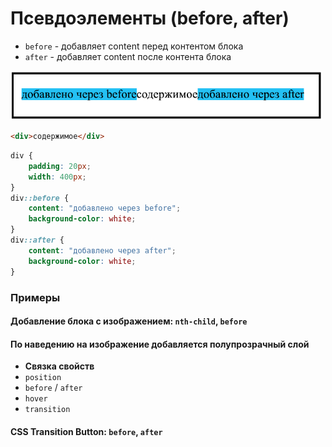 # Псевдоэлементы (before, after)

- `before` - добавляет content перед контентом блока
- `after` - добавляет content после контента блока

<img src="../@img/after.png" width="499px">

```html
<div>содержимое</div>
```

```css
div {
	padding: 20px;
	width: 400px;
}
div::before {
	content: "добавлено через before";
	background-color: white;
}
div::after {
	content: "добавлено через after";
	background-color: white;
}
```

<!-- xxxxxxxxxxxxxxxxxxxxxxxxxxxxxxxxxxxxxxxxxxxxxxxxxxxxxxx -->
### Примеры
<!-- xxxxxxxxxxxxxxxxxxxxxxxxxxxxxxxxxxxxxxxxxxxxxxxxxxxxxxx -->

<!------------------------------------------------------------->
#### Добавление блока с изображением: `nth-child`, `before`
<!------------------------------------------------------------->
<v-iframe
	height="350"
	src="https://codepen.io/it-school58/embed/BapeNNp?height=265&theme-id=default&default-tab=css,result"
/>

<!------------------------------------------------------------->
#### По наведению на изображение добавляется полупрозрачный слой
<!------------------------------------------------------------->
- **Связка свойств**
- `position`
- `before` / `after`
- `hover`
- `transition`

<v-iframe
	height="350"
	src="https://codepen.io/it-school58/embed/OJWYVyW?height=265&theme-id=dark&default-tab=css,result"
/>

<!------------------------------------------------------------->
#### CSS Transition Button: `before`, `after`
<!------------------------------------------------------------->
<v-iframe
	height="350"
	src="https://codepen.io/it-school58/embed/XWpwbmy?height=265&theme-id=default&default-tab=css,result"
/>
